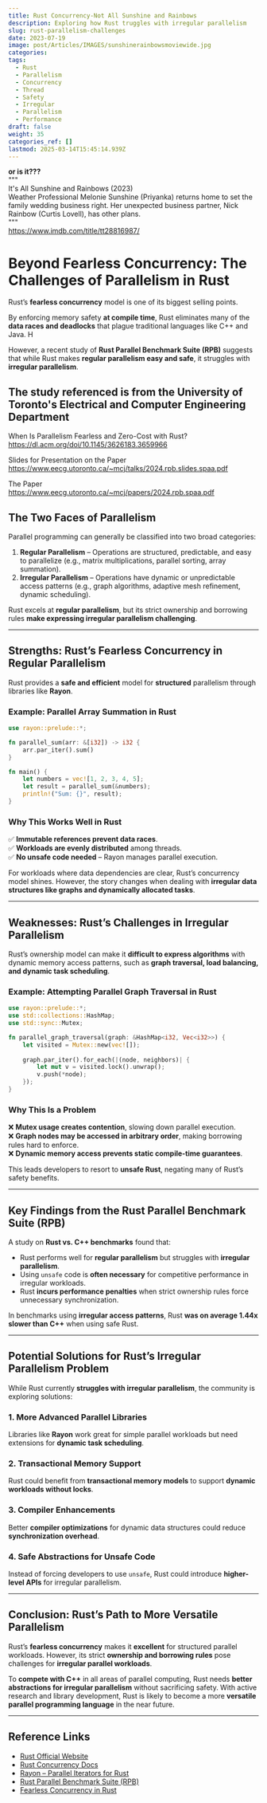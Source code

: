 ```yaml
---
title: Rust Concurrency-Not All Sunshine and Rainbows
description: Exploring how Rust truggles with irregular parallelism
slug: rust-parallelism-challenges
date: 2023-07-19
image: post/Articles/IMAGES/sunshinerainbowsmoviewide.jpg
categories: 
tags:
  - Rust
  - Parallelism
  - Concurrency
  - Thread
  - Safety
  - Irregular
  - Parallelism
  - Performance
draft: false
weight: 35
categories_ref: []
lastmod: 2025-03-14T15:45:14.939Z
---
```

**or is it???**\
"""\
It's All Sunshine and Rainbows (2023)\
Weather Professional Melonie Sunshine (Priyanka) returns home to set the family wedding business right. Her unexpected business partner, Nick Rainbow (Curtis Lovell), has other plans.\
"""\
<https://www.imdb.com/title/tt28816987/>

# Beyond Fearless Concurrency: The Challenges of Parallelism in Rust

Rust’s **fearless concurrency** model is one of its biggest selling points.

By enforcing memory safety **at compile time**, Rust eliminates many of the **data races and deadlocks** that plague traditional languages like C++ and Java. H

However, a recent study of **Rust Parallel Benchmark Suite (RPB)** suggests that while Rust makes **regular parallelism easy and safe**, it struggles with **irregular parallelism**.

## The study referenced is from the University of Toronto's Electrical and Computer Engineering Department

When Is Parallelism Fearless and Zero-Cost with Rust?\
<https://dl.acm.org/doi/10.1145/3626183.3659966>

Slides for Presentation on the Paper\
<https://www.eecg.utoronto.ca/~mcj/talks/2024.rpb.slides.spaa.pdf>

The Paper\
<https://www.eecg.utoronto.ca/~mcj/papers/2024.rpb.spaa.pdf>

## The Two Faces of Parallelism

Parallel programming can generally be classified into two broad categories:

1. **Regular Parallelism** – Operations are structured, predictable, and easy to parallelize (e.g., matrix multiplications, parallel sorting, array summation).
2. **Irregular Parallelism** – Operations have dynamic or unpredictable access patterns (e.g., graph algorithms, adaptive mesh refinement, dynamic scheduling).

Rust excels at **regular parallelism**, but its strict ownership and borrowing rules **make expressing irregular parallelism challenging**.

***

## Strengths: Rust’s Fearless Concurrency in Regular Parallelism

Rust provides a **safe and efficient** model for **structured** parallelism through libraries like **Rayon**.

### Example: Parallel Array Summation in Rust

```rust
use rayon::prelude::*;

fn parallel_sum(arr: &[i32]) -> i32 {
    arr.par_iter().sum()
}

fn main() {
    let numbers = vec![1, 2, 3, 4, 5];
    let result = parallel_sum(&numbers);
    println!("Sum: {}", result);
}
```

### Why This Works Well in Rust

✅ **Immutable references prevent data races**.\
✅ **Workloads are evenly distributed** among threads.\
✅ **No unsafe code needed** – Rayon manages parallel execution.

For workloads where data dependencies are clear, Rust’s concurrency model shines. However, the story changes when dealing with **irregular data structures like graphs and dynamically allocated tasks**.

***

## Weaknesses: Rust’s Challenges in Irregular Parallelism

Rust’s ownership model can make it **difficult to express algorithms** with dynamic memory access patterns, such as **graph traversal, load balancing, and dynamic task scheduling**.

### Example: Attempting Parallel Graph Traversal in Rust

```rust
use rayon::prelude::*;
use std::collections::HashMap;
use std::sync::Mutex;

fn parallel_graph_traversal(graph: &HashMap<i32, Vec<i32>>) {
    let visited = Mutex::new(vec![]);
    
    graph.par_iter().for_each(|(node, neighbors)| {
        let mut v = visited.lock().unwrap();
        v.push(*node);
    });
}
```

### Why This Is a Problem

❌ **Mutex usage creates contention**, slowing down parallel execution.\
❌ **Graph nodes may be accessed in arbitrary order**, making borrowing rules hard to enforce.\
❌ **Dynamic memory access prevents static compile-time guarantees**.

This leads developers to resort to **unsafe Rust**, negating many of Rust’s safety benefits.

***

## Key Findings from the Rust Parallel Benchmark Suite (RPB)

A study on **Rust vs. C++ benchmarks** found that:

* Rust performs well for **regular parallelism** but struggles with **irregular parallelism**.
* Using `unsafe` code is **often necessary** for competitive performance in irregular workloads.
* Rust **incurs performance penalties** when strict ownership rules force unnecessary synchronization.

In benchmarks using **irregular access patterns**, Rust **was on average 1.44x slower than C++** when using safe Rust.

***

## Potential Solutions for Rust’s Irregular Parallelism Problem

While Rust currently **struggles with irregular parallelism**, the community is exploring solutions:

### 1. **More Advanced Parallel Libraries**

Libraries like **Rayon** work great for simple parallel workloads but need extensions for **dynamic task scheduling**.

### 2. **Transactional Memory Support**

Rust could benefit from **transactional memory models** to support **dynamic workloads without locks**.

### 3. **Compiler Enhancements**

Better **compiler optimizations** for dynamic data structures could reduce **synchronization overhead**.

### 4. **Safe Abstractions for Unsafe Code**

Instead of forcing developers to use `unsafe`, Rust could introduce **higher-level APIs** for irregular parallelism.

***

## Conclusion: Rust’s Path to More Versatile Parallelism

Rust’s **fearless concurrency** makes it **excellent** for structured parallel workloads. However, its strict **ownership and borrowing rules** pose challenges for **irregular parallel workloads**.

To **compete with C++** in all areas of parallel computing, Rust needs **better abstractions for irregular parallelism** without sacrificing safety. With active research and library development, Rust is likely to become a more **versatile parallel programming language** in the near future.

***

## Reference Links

* [Rust Official Website](https://www.rust-lang.org/)
* [Rust Concurrency Docs](https://doc.rust-lang.org/book/ch16-00-concurrency.html)
* [Rayon – Parallel Iterators for Rust](https://github.com/rayon-rs/rayon)
* [Rust Parallel Benchmark Suite (RPB)](https://github.com/parallel-rust/benchmark-suite)
* [Fearless Concurrency in Rust](https://doc.rust-lang.org/book/ch16-01-threads.html)
